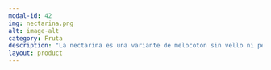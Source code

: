 ```yaml
---
modal-id: 42
img: nectarina.png
alt: image-alt
category: Fruta
description: "La nectarina es una variante de melocotón sin vello ni pelusa, y no una hibridación entre melocotón y ciruela como mucha gente piensa. Se cultiva desde hace siglos, pero no es hasta recientemente cuando su interés ha favorecido incrementos de producción local. Se puede consumir además de cruda, en multitud de postres, como bizcochos, mermeladas, macedonias de frutas, o tartas. España es un gran exportador de nectarinas a nuestros vecinos europeos."
layout: product
---
```

